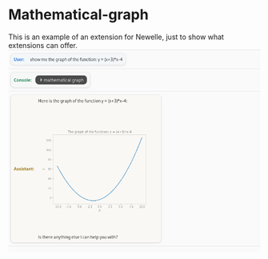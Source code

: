 # Mathematical-graph
This is an example of an extension for Newelle, just to show what extensions can offer.
![screenshot](https://github.com/qwersyk/Mathematical-graph/blob/main/Bildschirmfoto%20vom%202023-07-06%2016-37-19.png)

